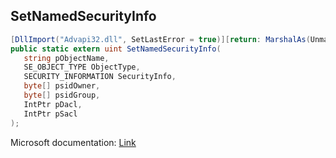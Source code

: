 ## SetNamedSecurityInfo

```csharp
[DllImport("Advapi32.dll", SetLastError = true)][return: MarshalAs(UnmanagedType.U4)]
public static extern uint SetNamedSecurityInfo(
   string pObjectName,
   SE_OBJECT_TYPE ObjectType,
   SECURITY_INFORMATION SecurityInfo,
   byte[] psidOwner,
   byte[] psidGroup,
   IntPtr pDacl,
   IntPtr pSacl
);
```

Microsoft documentation: [Link](https://docs.microsoft.com/en-us/windows/win32/api/aclapi/nf-aclapi-setnamedsecurityinfoa)
